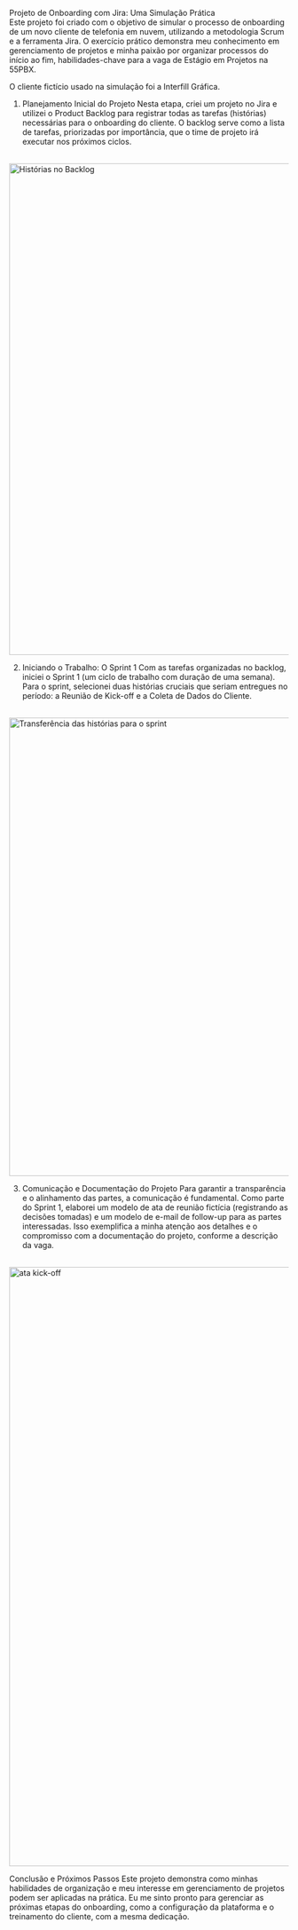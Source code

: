 Projeto de Onboarding com Jira: Uma Simulação Prática
<br>
Este projeto foi criado com o objetivo de simular o processo de onboarding de um novo cliente de telefonia em nuvem, utilizando a metodologia Scrum e a ferramenta Jira. O exercício prático demonstra meu conhecimento em gerenciamento de projetos e minha paixão por organizar processos do início ao fim, habilidades-chave para a vaga de Estágio em Projetos na 55PBX.

O cliente fictício usado na simulação foi a Interfill Gráfica.

1. Planejamento Inicial do Projeto
Nesta etapa, criei um projeto no Jira e utilizei o Product Backlog para registrar todas as tarefas (histórias) necessárias para o onboarding do cliente. O backlog serve como a lista de tarefas, priorizadas por importância, que o time de projeto irá executar nos próximos ciclos.

<br>
<img width="1876" height="886" alt="Histórias no Backlog" src="https://github.com/user-attachments/assets/ae94217f-5eeb-4541-b3aa-682d10f45e65" />

2. Iniciando o Trabalho: O Sprint 1
Com as tarefas organizadas no backlog, iniciei o Sprint 1 (um ciclo de trabalho com duração de uma semana). Para o sprint, selecionei duas histórias cruciais que seriam entregues no período: a Reunião de Kick-off e a Coleta de Dados do Cliente.

<br>
<img width="1886" height="826" alt="Transferência das histórias para o sprint" src="https://github.com/user-attachments/assets/3bd0470f-d703-41b1-973d-608bf7915253" />

3. Comunicação e Documentação do Projeto
Para garantir a transparência e o alinhamento das partes, a comunicação é fundamental. Como parte do Sprint 1, elaborei um modelo de ata de reunião fictícia (registrando as decisões tomadas) e um modelo de e-mail de follow-up para as partes interessadas. Isso exemplifica a minha atenção aos detalhes e o compromisso com a documentação do projeto, conforme a descrição da vaga.

<br>
<img width="1920" height="1080" alt="ata kick-off" src="https://github.com/user-attachments/assets/d3a350a1-9614-44f0-a03f-b715b43786ff" />

Conclusão e Próximos Passos
Este projeto demonstra como minhas habilidades de organização e meu interesse em gerenciamento de projetos podem ser aplicadas na prática. Eu me sinto pronto para gerenciar as próximas etapas do onboarding, como a configuração da plataforma e o treinamento do cliente, com a mesma dedicação.



